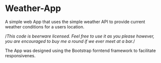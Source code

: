 # Weather-App
A simple web App that uses the simple weather API to provide current weather conditions for a users location.

/*This code is beerware licensed. Feel free to use it as you please however, you are encouraged to buy me a round if we ever meet at a bar.*/

The App was designed using the Bootstrap forntend framework to facilitate responsivenes. 
